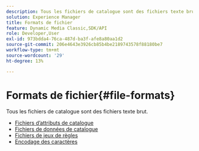 ```yaml
---
description: Tous les fichiers de catalogue sont des fichiers texte brut.
solution: Experience Manager
title: Formats de fichier
feature: Dynamic Media Classic,SDK/API
role: Developer,User
exl-id: 973bdda4-76ca-487d-ba3f-afe8a80aa1d2
source-git-commit: 206e4643e3926cb85b4be2189743578f88180be7
workflow-type: tm+mt
source-wordcount: '29'
ht-degree: 13%

---
```


# Formats de fichier{#file-formats}

Tous les fichiers de catalogue sont des fichiers texte brut.

* [Fichiers d’attributs de catalogue](r-catalog-attribute-files.md)
* [Fichiers de données de catalogue](r-catalog-data-files.md)
* [Fichiers de jeux de règles](r-rule-set-files.md)
* [Encodage des caractères](r-is-cat-character-encoding.md)
